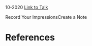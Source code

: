 

10-2020
[Link to Talk](https://www.churchofjesuschrist.org/study/general-conference/2020/10/sunday-afternoon-session?lang=eng)

Record Your ImpressionsCreate a Note

# References

